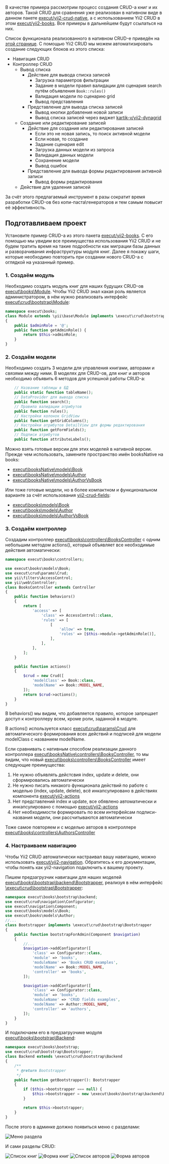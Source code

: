 В качестве примера рассмотрим процесс создания CRUD-а книг и их авторов.
Такой CRUD для сравнения уже реализован в нативном виде в данном пакете [execut/yii2-crud-native](https://github.com/execut/yii2-crud-native), а с использованием Yii2 CRUD в этом [execut/yii2-books](https://github.com/execut/yii2-books).
Все примеры в дальнейшем будут ссылаться на них.

Список функционала реализованного в нативном CRUD-е приведён на [этой странице](https://github.com/execut/yii2-books-native/blob/master/docs/guide-ru/implemented-functionality.md).
С помощью Yii2 CRUD мы можем автоматизировать создание следующих блоков из этого списка:
* Навигация CRUD
* Контроллер CRUD
    * Вывод списка
        * Действие для вывода списка записей
           * Загрузка параметров фильтрации
           * Задание в модели правил валидации для сценария search путём объявления ```Book::rules()```
           * Валидация модели по сценарию grid
           * Вывод представления 
        * Представление для вывода списка записей
           * Вывод кнопки добавления новой записи
           * Вывод списка записей через виджет [kartik-v/yii2-dynagrid](https://github.com/kartik-v/yii2-dynagrid)
    * Создание или редактирование записей
        * Действие для создания или редактирования записей
            * Если это не новая запись, то поиск активной модели
            * Если новая, то создание
            * Задание сценария edit
            * Загрузка данных модели из запроса
            * Валидация данных модели
            * Сохранение модели
            * Вывод ошибок
        * Представление для вывода формы редактирования активной записи
            * Вывод формы редактирования
    * Действие для удаления записей

За счёт этого предлагаемый инструмент в разы сократит время разработки CRUD-ов без копи-паста\генераторов и тем самым
повысит её эффективность.

## Подготавливаем проект
Установите пример CRUD-а из этого пакета [execut/yii2-books](https://github.com/execut/yii2-books). С его помощью мы
увидим все преимущества использования Yii2 CRUD и не будем тратить время на такие подробности как миграции базы данных и
разворачивания инфраструктуры модуля книг. Далее я покажу шаги, которые необходимо повторить при создании нового CRUD-а
с оглядкой на указанный пример.

### 1. Создаём модуль
Необходимо создать модуль книг для наших будущих CRUD-ов [execut\books\Module](https://github.com/execut/yii2-books/blob/master/Module.php).
Чтобы Yii2 CRUD знал какая роль является администратором, в нём нужно реализовать интерфейс [execut\crud\bootstrap\Module](https://github.com/execut/yii2-crud/blob/master/bootstrap/Module.php):
```php
namespace execut\books;
class Module extends \yii\base\Module implements \execut\crud\bootstrap\Module
{
    public $adminRole = '@';
    public function getAdminRole() {
        return $this->adminRole;
    }
}
```

### 2. Создаём модели
Необходимо создать 3 модели для управления книгами, авторами и связями между ними. В моделях для CRUD-ов, для книг и
авторов необходимо объявить 6 методов для успешной работы CRUD-а:
```php
    // Название таблицы в БД
    public static function tableName();
    // DataProvider для вывода списка
    public function search();
    // Правила валидации атрибутов
    public function rules();
    // Настройки колонок GridView
    public function getGridColumns();
    // Настройки атрибутов DetailView для формы редактирования
    public function getFormFields();
    // Подписи атрибутов
    public function attributeLabels();
```
Можно взять готовые версии для этих моделей в нативной версии. Прежде чем использовать, замените пространство имён
booksNative на books:
* [execut\booksNative\models\Book](https://github.com/execut/yii2-books-native/blob/master/src/models/Book.php)
* [execut\booksNative\models\Author](https://github.com/execut/yii2-books-native/blob/master/src/models/Author.php)
* [execut\booksNative\models\AuthorVsBook](https://github.com/execut/yii2-books-native/blob/master/src/models/AuthorVsBook.php)

Или тоже готовые модели, но в более компактном и функциональном варианте за счёт использования
[yii2-crud-fields](https://github.com/execut/yii2-crud-fields):
* [execut\books\models\Book](https://github.com/execut/yii2-books/blob/master/src/models/Book.php)
* [execut\books\models\Author](https://github.com/execut/yii2-books/blob/master/src/models/Author.php)
* [execut\books\models\AuthorVsBook](https://github.com/execut/yii2-books/blob/master/src/models/AuthorVsBook.php)

### 3. Создаём контроллер
Создадим контроллер [execut\books\controllers\BooksController](https://github.com/execut/yii2-books/blob/master/controllers/BooksController.php) с одним небольшим методом actions(), который объявляет все необходимые действия автоматически:

```php
namespace execut\books\controllers;

use execut\books\models\Book;
use execut\crud\params\Crud;
use yii\filters\AccessControl;
use yii\web\Controller;
class BooksController extends Controller
{
    public function behaviors()
    {
        return [
            'access' => [
                'class' => AccessControl::class,
                'rules' => [
                    [
                        'allow' => true,
                        'roles' => [$this->module->getAdminRole()],
                    ],
                ],
            ],
        ];
    }

    public function actions()
    {
        $crud = new Crud([
            'modelClass' => Book::class,
            'modelName' => Book::MODEL_NAME,
        ]);
        return $crud->actions();
    }
}
```

В behaviors() мы видим, что добавляется правило, которое запрещает доступ к контроллеру всем, кроме роли, заданной в модуле.

В actions() используется класс [execut\crud\params\Crud](https://github.com/execut/yii2-crud/blob/master/params/Crud.php) для автоматического формирования всех
действий и подписей для модели modelClass с названием modelName.

Если сравнивать с нативным способом реализации данного контроллера [execut\booksNative\controllers\BooksController](https://github.com/execut/yii2-books-native/blob/master/src/controllers/BooksController.php),
то мы видим, что новый [execut\books\controllers\BooksController](https://github.com/execut/yii2-books/blob/master/controllers/BooksController.php) имеет следующие преимущества:
1. Не нужно объявлять дейcтсвия index, update и delete, они сформировались автоматически
1. Не нужно писать никакого функционала действий по работе с моделью (index, update, delete), всё инкапсулировано в действиях компонента [execut/yii2-actions](https://github.com/execut/yii2-actions)
1. Нет представлений index и update, все обявлено автоматически и инкапсулировано с помощью [execut/yii2-actions](https://github.com/execut/yii2-actions)
1. Нет необходимости формировать по всем интерфейсам подписи-названия модели, они рассчитываются автоматически

Тоже самое повторяем и с моделью авторов в контроллере [execut\books\controllers\AuthorsController](https://github.com/execut/yii2-books/blob/master/controllers/AuthorsController.php)

### 4. Настраиваем навигацию
Чтобы Yii2 CRUD автоматически настраивал вашу навигацию, можно использовать [execut/yii2-navigation](https://github.com/execut/yii2-navigation).
Обратитесь к его документации, чтобы понять как yii2-navigation подключить к вашему проекту.

Пишем предзагрузчик навигации для наших моделей [execut\books\bootstrap\backend\Bootstrapper](https://github.com/execut/yii2-books/blob/master/bootstrap/backend/Bootstrapper.php),
реализуя в нём интерфейс [\execut\crud\bootstrap\Bootstrapper](https://github.com/execut/yii2-crud/blob/master/bootstrap/Bootstrapper.php):
```php
namespace execut\books\bootstrap\backend;
use execut\crud\navigation\Configurator;
use execut\navigation\Component;
use execut\books\models\Book;
use execut\books\models\Author;
//...
class Bootstrapper implements \execut\crud\bootstrap\Bootstrapper
{
    public function bootstrapForAdmin(Component $navigation)
    {
        //...
        $navigation->addConfigurator([
            'class' => Configurator::class,
            'module' => 'books',
            'moduleName' => 'Books CRUD examples',
            'modelName' => Book::MODEL_NAME,
            'controller' => 'books',
        ]);

        $navigation->addConfigurator([
            'class' => Configurator::class,
            'module' => 'books',
            'moduleName' => 'СRUD fields examples',
            'modelName' => Author::MODEL_NAME,
            'controller' => 'authors',
        ]);
    }
}
```

И подключаем его в предзагрузчике модуля [execut\books\bootstrap\Backend](https://github.com/execut/yii2-books/blob/master/bootstrap/Backend.php):
```php
namespace execut\books\bootstrap;
use execut\crud\bootstrap\Bootstrapper;
class Backend extends \execut\crud\bootstrap\Backend
{
    /**
     * @return Bootstrapper
     */
    public function getBootstrapper(): Bootstrapper
    {
        if ($this->bootstrapper === null) {
            $this->bootstrapper = new \execut\books\bootstrap\backend\Bootstrapper;
        }

        return $this->bootstrapper;
    }
}
```

После этого в админке должно появиться меню с разделами:

![Меню раздела](https://raw.githubusercontent.com/execut/yii2-crud/master/docs/guide-ru/i/books-menu.jpg)

И сами разделы CRUD:

![Список книг](https://raw.githubusercontent.com/execut/yii2-crud/master/docs/guide-ru/i/books-list.jpg)
![Форма книг](https://raw.githubusercontent.com/execut/yii2-crud/master/docs/guide-ru/i/books-form.jpg)
![Список авторов](https://raw.githubusercontent.com/execut/yii2-crud/master/docs/guide-ru/i/authors-list.jpg)
![Форма авторов](https://raw.githubusercontent.com/execut/yii2-crud/master/docs/guide-ru/i/authors-form.jpg)
